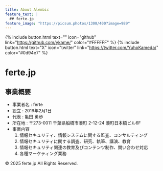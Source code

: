 ```yaml
---
title: About Alembic
feature_text: |
  ## ferte.jp
feature_image: "https://picsum.photos/1300/400?image=989"
---
```


{% include button.html text="" icon="github" link="https://github.com/ykame/" color="#FFFFFF" %} {% include button.html text="X" icon="twitter" link="https://twitter.com/YuhoKameda/" color="#0d94e7" %}

# ferte.jp
## 事業概要

- 事業者名 : ferte
- 設立     : 2019年2月1日
- 代表     : 亀田 勇歩
- 所在地   : 〒273-0011 千葉県船橋市湊町 2-12-24 湊町日本橋ビル6F
- 事業内容
  1. 情報セキュリティ、情報システムに関する監査、コンサルティング
  2. 情報セキュリティに関する調査、研究、執筆、講演、教育
  3. 情報セキュリティ関連の教育及びコンテンツ制作、問い合わせ対応
  4. 各種マーケティング業務

© 2025 ferte.jp All Rights Reserved.
